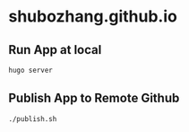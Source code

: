 # shubozhang.github.io

## Run App at local

```bash
hugo server
```

## Publish App to Remote Github

```bash
./publish.sh
```
